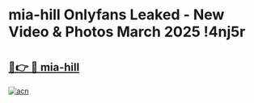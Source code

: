 # mia-hill Onlyfans Leaked - New Video & Photos March 2025 !4nj5r

# <h2><a href="https://e2l19f.iuczelnia.edu.pl?title=mia-hill&ref=4nj5r">🔗👉 🔴 mia-hill</a></h2>

[![acn](https://github.com/user-attachments/assets/0f9c940e-d8b0-45ae-aac7-cd30a18b3e1c)](https://e2l19f.iuczelnia.edu.pl?title=mia-hill&ref=4nj5r)

